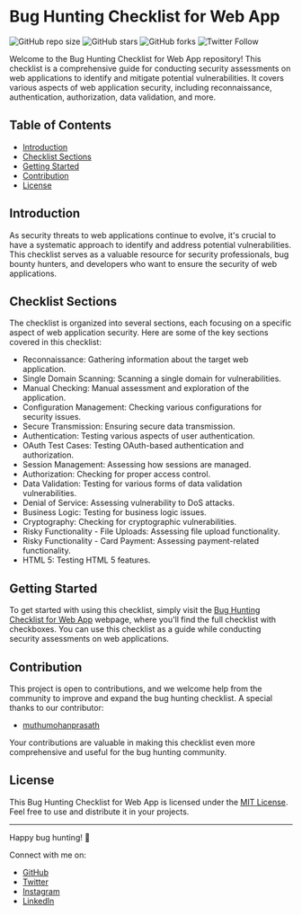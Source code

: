 # Bug Hunting Checklist for Web App

![GitHub repo size](https://img.shields.io/github/repo-size/shubham-rooter/Bug-Hunting-Checklist)
![GitHub stars](https://img.shields.io/github/stars/shubham-rooter/Bug-Hunting-Checklist?style=social)
![GitHub forks](https://img.shields.io/github/forks/shubham-rooter/Bug-Hunting-Checklist?style=social)
![Twitter Follow](https://img.shields.io/twitter/follow/shubhamtiwari_r?style=social)

Welcome to the Bug Hunting Checklist for Web App repository! This checklist is a comprehensive guide for conducting security assessments on web applications to identify and mitigate potential vulnerabilities. It covers various aspects of web application security, including reconnaissance, authentication, authorization, data validation, and more.

## Table of Contents

- [Introduction](#introduction)
- [Checklist Sections](#checklist-sections)
- [Getting Started](#getting-started)
- [Contribution](#Contribution)
- [License](#license)

## Introduction

As security threats to web applications continue to evolve, it's crucial to have a systematic approach to identify and address potential vulnerabilities. This checklist serves as a valuable resource for security professionals, bug bounty hunters, and developers who want to ensure the security of web applications.

## Checklist Sections

The checklist is organized into several sections, each focusing on a specific aspect of web application security. Here are some of the key sections covered in this checklist:

- Reconnaissance: Gathering information about the target web application.
- Single Domain Scanning: Scanning a single domain for vulnerabilities.
- Manual Checking: Manual assessment and exploration of the application.
- Configuration Management: Checking various configurations for security issues.
- Secure Transmission: Ensuring secure data transmission.
- Authentication: Testing various aspects of user authentication.
- OAuth Test Cases: Testing OAuth-based authentication and authorization.
- Session Management: Assessing how sessions are managed.
- Authorization: Checking for proper access control.
- Data Validation: Testing for various forms of data validation vulnerabilities.
- Denial of Service: Assessing vulnerability to DoS attacks.
- Business Logic: Testing for business logic issues.
- Cryptography: Checking for cryptographic vulnerabilities.
- Risky Functionality - File Uploads: Assessing file upload functionality.
- Risky Functionality - Card Payment: Assessing payment-related functionality.
- HTML 5: Testing HTML 5 features.

## Getting Started

To get started with using this checklist, simply visit the [Bug Hunting Checklist for Web App](http://shubham-rooter.github.io/Bug-Hunting-Checklist/) webpage, where you'll find the full checklist with checkboxes. You can use this checklist as a guide while conducting security assessments on web applications.

## Contribution

This project is open to contributions, and we welcome help from the community to improve and expand the bug hunting checklist. A special thanks to our contributor:

- [muthumohanprasath](https://github.com/muthumohanprasath)

Your contributions are valuable in making this checklist even more comprehensive and useful for the bug hunting community.


## License

This Bug Hunting Checklist for Web App is licensed under the [MIT License](LICENSE). Feel free to use and distribute it in your projects.

---

Happy bug hunting! :bug:

Connect with me on:
- [GitHub](https://www.github.com/shubham-rooter)
- [Twitter](https://www.twitter.com/shubhamtiwari_r)
- [Instagram](https://www.instagram.com/shubham_rooter)
- [LinkedIn](https://www.linkedin.com/in/shubham-tiwari09)
